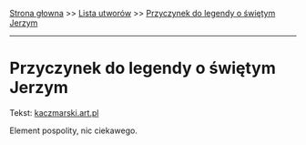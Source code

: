 [Strona głowna](../index.md) >> [Lista utworów](../list.md) >> [Przyczynek do legendy o świętym Jerzym](489.md)

---

# Przyczynek do legendy o świętym Jerzym

Tekst: [kaczmarski.art.pl](https://www.kaczmarski.art.pl/tworczosc/wiersze/przyczynek-do-legendy-o-swietym-jerzym/)

Element pospolity, nic ciekawego.